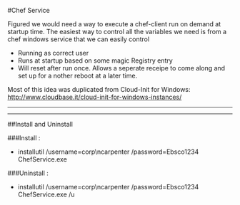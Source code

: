 #Chef Service


Figured we would need a way to execute a chef-client run on demand at startup time.  The easiest way to control all the variables we need is from a chef windows service that we can easily control

  - Running as correct user
  - Runs at startup based on some magic Registry entry
  - Will reset after run once.   Allows a seperate receipe to come along and set up for a nother reboot at a later time.
  

Most of this idea was duplicated from Cloud-Init for Windows:
http://www.cloudbase.it/cloud-init-for-windows-instances/

---

---

##Install and Uninstall

     
###Install :

 - installutil /username=corp\ncarpenter /password=Ebsco1234 ChefService.exe 

###Uninstall :

 - installutil /username=corp\ncarpenter /password=Ebsco1234 ChefService.exe /u
